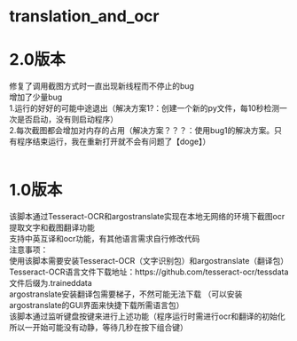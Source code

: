 # translation_and_ocr
<h1>2.0版本</h1>
修复了调用截图方式时一直出现新线程而不停止的bug </br>
增加了少量bug </br>
1.运行的好好的可能中途退出（解决方案1?：创建一个新的py文件，每10秒检测一次是否启动，没有则启动程序）</br>
2.每次截图都会增加对内存的占用（解决方案？？？：使用bug1的解决方案。只有程序结束运行，我在重新打开就不会有问题了【doge】）</br></br>
<h1>1.0版本</h1>
该脚本通过Tesseract-OCR和argostranslate实现在本地无网络的环境下截图ocr提取文字和截图翻译功能</br>
支持中英互译和ocr功能，有其他语言需求自行修改代码 </br>
注意事项： </br>
使用该脚本需要安装Tesseract-OCR（文字识别包）和argostranslate（翻译包） </br>
Tesseract-OCR语言文件下载地址：https://github.com/tesseract-ocr/tessdata  文件后缀为.traineddata</br>
argostranslate安装翻译包需要梯子，不然可能无法下载  （可以安装argostranslate的GUI界面来快捷下载所需语言包）</br>
该脚本通过监听键盘按键来进行上述功能（程序运行时需进行ocr和翻译的初始化 所以一开始可能没有动静，等待几秒在按下组合键）
